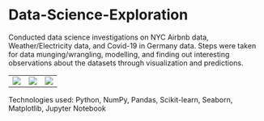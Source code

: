 # Data-Science-Exploration

Conducted data science investigations on NYC Airbnb data, Weather/Electricity data, and Covid-19 in Germany data. Steps were taken for data munging/wrangling, modelling, and finding out interesting observations about the datasets through visualization and predictions. 

<table>
      <tr>
        <td><img src = "https://user-images.githubusercontent.com/65971326/120877295-c4519280-c583-11eb-9255-8499a275f8b1.png"></td>
        <td><img src = "https://user-images.githubusercontent.com/65971326/120877306-d59a9f00-c583-11eb-9eee-9c25f9bec41d.png"></td>
        <td><img src = "https://user-images.githubusercontent.com/65971326/120877333-f662f480-c583-11eb-874a-6f5e83545466.png"></td>
       </tr> 
</table>

Technologies used: Python, NumPy, Pandas, Scikit-learn, Seaborn, Matplotlib, Jupyter Notebook
